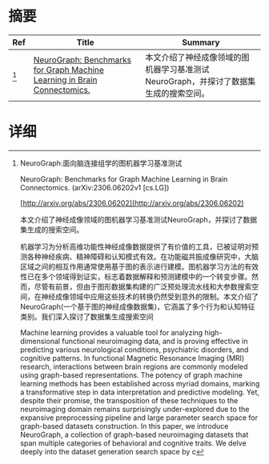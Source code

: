 # 摘要

| Ref | Title | Summary |
| --- | --- | --- |
| [^1] | [NeuroGraph: Benchmarks for Graph Machine Learning in Brain Connectomics.](http://arxiv.org/abs/2306.06202) | 本文介绍了神经成像领域的图机器学习基准测试NeuroGraph，并探讨了数据集生成的搜索空间。 |

# 详细

[^1]: NeuroGraph:面向脑连接组学的图机器学习基准测试

    NeuroGraph: Benchmarks for Graph Machine Learning in Brain Connectomics. (arXiv:2306.06202v1 [cs.LG])

    [http://arxiv.org/abs/2306.06202](http://arxiv.org/abs/2306.06202)

    本文介绍了神经成像领域的图机器学习基准测试NeuroGraph，并探讨了数据集生成的搜索空间。

    

    机器学习为分析高维功能性神经成像数据提供了有价值的工具，已被证明对预测各种神经疾病、精神障碍和认知模式有效。在功能磁共振成像研究中，大脑区域之间的相互作用通常使用基于图的表示进行建模。图机器学习方法的有效性已在多个领域得到证实，标志着数据解释和预测建模中的一个转变步骤。然而，尽管有前景，但由于图形数据集构建的广泛预处理流水线和大参数搜索空间，在神经成像领域中应用这些技术的转换仍然受到意外的限制。本文介绍了NeuroGraph(一个基于图的神经成像数据集)，它涵盖了多个行为和认知特征类别。我们深入探讨了数据集生成搜索空间

    Machine learning provides a valuable tool for analyzing high-dimensional functional neuroimaging data, and is proving effective in predicting various neurological conditions, psychiatric disorders, and cognitive patterns. In functional Magnetic Resonance Imaging (MRI) research, interactions between brain regions are commonly modeled using graph-based representations. The potency of graph machine learning methods has been established across myriad domains, marking a transformative step in data interpretation and predictive modeling. Yet, despite their promise, the transposition of these techniques to the neuroimaging domain remains surprisingly under-explored due to the expansive preprocessing pipeline and large parameter search space for graph-based datasets construction. In this paper, we introduce NeuroGraph, a collection of graph-based neuroimaging datasets that span multiple categories of behavioral and cognitive traits. We delve deeply into the dataset generation search space by c
    

